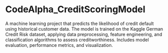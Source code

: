 # CodeAlpha_CreditScoringModel
A machine learning project that predicts the likelihood of credit default using historical customer data. The model is trained on the Kaggle German Credit Risk dataset, applying data preprocessing, feature engineering, and classification algorithms to assess creditworthiness. Includes model evaluation, performance metrics, and visualization.
